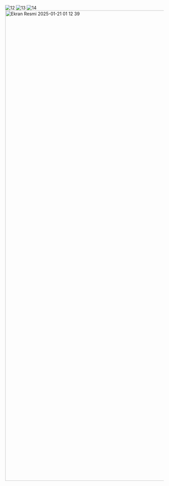 
![12](https://github.com/user-attachments/assets/117043e8-07ec-4a13-b9e6-e3ea4d76c3e3)
![13](https://github.com/user-attachments/assets/51d678b9-1f53-4553-9218-f164b34fc9e3)
![14](https://github.com/user-attachments/assets/90205496-fc61-470f-95e2-4d315cc4dece)
<img width="1493" alt="Ekran Resmi 2025-01-21 01 12 39" src="https://github.com/user-attachments/assets/2b394964-b201-4f8c-8a19-574fe02f7558" />
